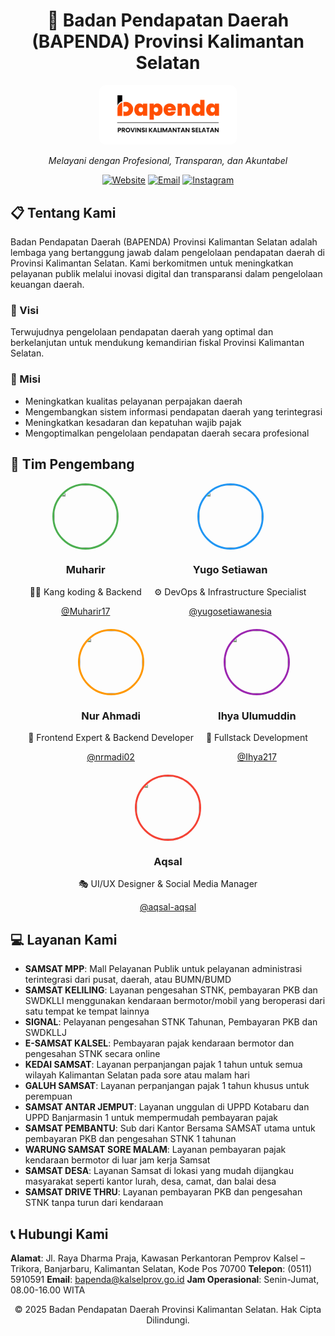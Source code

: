 <div align="center">

# 🏢 Badan Pendapatan Daerah (BAPENDA) Provinsi Kalimantan Selatan

<img src="Logo.png" alt="Bapenda Kalsel Logo" width="200" style="background-color: white; padding: 10px; border-radius: 10px;">

*Melayani dengan Profesional, Transparan, dan Akuntabel*

[![Website](https://img.shields.io/badge/Website-bapenda.kalselprov.go.id-blue?style=for-the-badge)](https://bapenda.kalselprov.go.id)
[![Email](https://img.shields.io/badge/Email-bapenda@kalselprov.go.id-red?style=for-the-badge)](mailto:bapenda@kalselprov.go.id)
[![Instagram](https://img.shields.io/badge/Instagram-@bapendaprovkalselofficial-purple?style=for-the-badge&logo=instagram)](https://www.instagram.com/bapendaprovkalselofficial/?hl=en)

</div>

## 📋 Tentang Kami

Badan Pendapatan Daerah (BAPENDA) Provinsi Kalimantan Selatan adalah lembaga yang bertanggung jawab dalam pengelolaan pendapatan daerah di Provinsi Kalimantan Selatan. Kami berkomitmen untuk meningkatkan pelayanan publik melalui inovasi digital dan transparansi dalam pengelolaan keuangan daerah.

### 🎯 Visi

Terwujudnya pengelolaan pendapatan daerah yang optimal dan berkelanjutan untuk mendukung kemandirian fiskal Provinsi Kalimantan Selatan.

### 🚀 Misi

- Meningkatkan kualitas pelayanan perpajakan daerah
- Mengembangkan sistem informasi pendapatan daerah yang terintegrasi
- Meningkatkan kesadaran dan kepatuhan wajib pajak
- Mengoptimalkan pengelolaan pendapatan daerah secara profesional

## 👥 Tim Pengembang

<div align="center" style="display: flex; flex-wrap: wrap; justify-content: center; gap: 20px;">

<div align="center">
  <img src="https://github.com/Muharir17.png" width="100" height="100" style="border-radius: 50%; border: 3px solid #4CAF50;">
  <h3>Muharir</h3>
  <p>👨‍💻 Kang koding & Backend</p>
  <a href="https://github.com/Muharir17">@Muharir17</a>
</div>

<div align="center">
  <img src="https://github.com/yugosetiawanesia.png" width="100" height="100" style="border-radius: 50%; border: 3px solid #2196F3;">
  <h3>Yugo Setiawan</h3>
  <p>⚙️ DevOps & Infrastructure Specialist</p>
  <a href="https://github.com/yugosetiawanesia">@yugosetiawanesia</a>
</div>

<div align="center">
  <img src="https://github.com/nrmadi02.png" width="100" height="100" style="border-radius: 50%; border: 3px solid #FF9800;">
  <h3>Nur Ahmadi</h3>
  <p>🎨 Frontend Expert & Backend Developer</p>
  <a href="https://github.com/nrmadi02">@nrmadi02</a>
</div>

<div align="center">
  <img src="https://github.com/Ihya217.png" width="100" height="100" style="border-radius: 50%; border: 3px solid #9C27B0;">
  <h3>Ihya Ulumuddin</h3>
  <p>🔄 Fullstack Development</p>
  <a href="https://github.com/Ihya217">@Ihya217</a>
</div>

<div align="center">
  <img src="https://github.com/aqsal-aqsal.png" width="100" height="100" style="border-radius: 50%; border: 3px solid #F44336;">
  <h3>Aqsal</h3>
  <p>🎭 UI/UX Designer & Social Media Manager</p>
  <a href="https://github.com/aqsal-aqsal">@aqsal-aqsal</a>
</div>

</div>

## 💻 Layanan Kami

- **SAMSAT MPP**: Mall Pelayanan Publik untuk pelayanan administrasi terintegrasi dari pusat, daerah, atau BUMN/BUMD
- **SAMSAT KELILING**: Layanan pengesahan STNK, pembayaran PKB dan SWDKLLI menggunakan kendaraan bermotor/mobil yang beroperasi dari satu tempat ke tempat lainnya
- **SIGNAL**: Pelayanan pengesahan STNK Tahunan, Pembayaran PKB dan SWDKLLJ
- **E-SAMSAT KALSEL**: Pembayaran pajak kendaraan bermotor dan pengesahan STNK secara online
- **KEDAI SAMSAT**: Layanan perpanjangan pajak 1 tahun untuk semua wilayah Kalimantan Selatan pada sore atau malam hari
- **GALUH SAMSAT**: Layanan perpanjangan pajak 1 tahun khusus untuk perempuan
- **SAMSAT ANTAR JEMPUT**: Layanan unggulan di UPPD Kotabaru dan UPPD Banjarmasin 1 untuk mempermudah pembayaran pajak
- **SAMSAT PEMBANTU**: Sub dari Kantor Bersama SAMSAT utama untuk pembayaran PKB dan pengesahan STNK 1 tahunan
- **WARUNG SAMSAT SORE MALAM**: Layanan pembayaran pajak kendaraan bermotor di luar jam kerja Samsat
- **SAMSAT DESA**: Layanan Samsat di lokasi yang mudah dijangkau masyarakat seperti kantor lurah, desa, camat, dan balai desa
- **SAMSAT DRIVE THRU**: Layanan pembayaran PKB dan pengesahan STNK tanpa turun dari kendaraan

## 📞 Hubungi Kami

**Alamat**: Jl. Raya Dharma Praja, Kawasan Perkantoran Pemprov Kalsel – Trikora, Banjarbaru, Kalimantan Selatan, Kode Pos 70700
**Telepon**: (0511) 5910591
**Email**: bapenda@kalselprov.go.id
**Jam Operasional**: Senin-Jumat, 08.00-16.00 WITA

<div align="center">

© 2025 Badan Pendapatan Daerah Provinsi Kalimantan Selatan. Hak Cipta Dilindungi.

</div>
